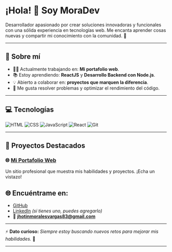 # ¡Hola! 👋 Soy MoraDev

Desarrollador apasionado por crear soluciones innovadoras y funcionales con una sólida experiencia en tecnologías web. Me encanta aprender cosas nuevas y compartir mi conocimiento con la comunidad. 🚀

---

## 🌟 Sobre mí
- 👨‍💻 Actualmente trabajando en: **Mi portafolio web**.
- 📚 Estoy aprendiendo: **ReactJS** y **Desarrollo Backend con Node.js**.
- 💡 Abierto a colaborar en: **proyectos que marquen la diferencia**.
- 🧩 Me gusta resolver problemas y optimizar el rendimiento del código.

---

## 💻 Tecnologías
![HTML](https://img.shields.io/badge/HTML5-E34F26?style=for-the-badge&logo=html5&logoColor=white)
![CSS](https://img.shields.io/badge/CSS3-1572B6?style=for-the-badge&logo=css3&logoColor=white)
![JavaScript](https://img.shields.io/badge/JavaScript-F7DF1E?style=for-the-badge&logo=javascript&logoColor=black)
![React](https://img.shields.io/badge/React-61DAFB?style=for-the-badge&logo=react&logoColor=black)
![Git](https://img.shields.io/badge/Git-F05032?style=for-the-badge&logo=git&logoColor=white)

---

## 📂 Proyectos Destacados
### 🌐 [Mi Portafolio Web](https://morales71.github.io/Mi-web/)
Un sitio profesional que muestra mis habilidades y proyectos. ¡Echa un vistazo!


## 🌐 Encuéntrame en:
- [GitHub](https://github.com/Morales71)
- [LinkedIn](#) *(si tienes uno, puedes agregarlo)*
- 📧 **jhotinmoralesvargas83@gmail.com**

---

⚡ **Dato curioso:** _Siempre estoy buscando nuevos retos para mejorar mis habilidades._ 💪

---


